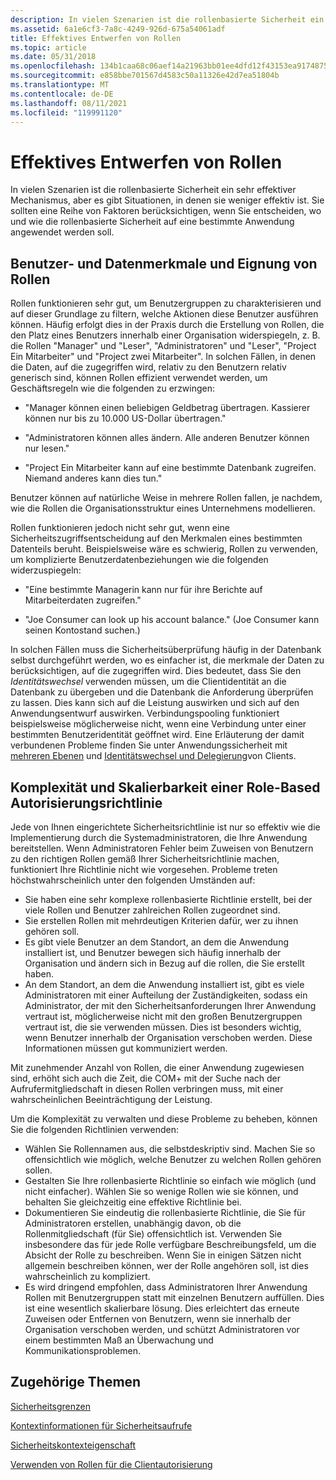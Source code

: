 ```yaml
---
description: In vielen Szenarien ist die rollenbasierte Sicherheit ein sehr effektiver Mechanismus, aber es gibt Situationen, in denen sie weniger effektiv ist.
ms.assetid: 6a1e6cf3-7a8c-4249-926d-675a54061adf
title: Effektives Entwerfen von Rollen
ms.topic: article
ms.date: 05/31/2018
ms.openlocfilehash: 134b1caa68c06aef14a21963bb01ee4dfd12f43153ea917487598d76b0e36d5a
ms.sourcegitcommit: e858bbe701567d4583c50a11326e42d7ea51804b
ms.translationtype: MT
ms.contentlocale: de-DE
ms.lasthandoff: 08/11/2021
ms.locfileid: "119991120"
---
```

# <a name="designing-roles-effectively"></a>Effektives Entwerfen von Rollen

In vielen Szenarien ist die rollenbasierte Sicherheit ein sehr effektiver Mechanismus, aber es gibt Situationen, in denen sie weniger effektiv ist. Sie sollten eine Reihe von Faktoren berücksichtigen, wenn Sie entscheiden, wo und wie die rollenbasierte Sicherheit auf eine bestimmte Anwendung angewendet werden soll.

## <a name="user-and-data-characteristics-and-the-suitability-of-roles"></a>Benutzer- und Datenmerkmale und Eignung von Rollen

Rollen funktionieren sehr gut, um Benutzergruppen zu charakterisieren und auf dieser Grundlage zu filtern, welche Aktionen diese Benutzer ausführen können. Häufig erfolgt dies in der Praxis durch die Erstellung von Rollen, die den Platz eines Benutzers innerhalb einer Organisation widerspiegeln, z. B. die Rollen "Manager" und "Leser", "Administratoren" und "Leser", "Project Ein Mitarbeiter" und "Project zwei Mitarbeiter". In solchen Fällen, in denen die Daten, auf die zugegriffen wird, relativ zu den Benutzern relativ generisch sind, können Rollen effizient verwendet werden, um Geschäftsregeln wie die folgenden zu erzwingen:

-   "Manager können einen beliebigen Geldbetrag übertragen. Kassierer können nur bis zu 10.000 US-Dollar übertragen."

-   "Administratoren können alles ändern. Alle anderen Benutzer können nur lesen."

-   "Project Ein Mitarbeiter kann auf eine bestimmte Datenbank zugreifen. Niemand anderes kann dies tun."

Benutzer können auf natürliche Weise in mehrere Rollen fallen, je nachdem, wie die Rollen die Organisationsstruktur eines Unternehmens modellieren.

Rollen funktionieren jedoch nicht sehr gut, wenn eine Sicherheitszugriffsentscheidung auf den Merkmalen eines bestimmten Datenteils beruht. Beispielsweise wäre es schwierig, Rollen zu verwenden, um komplizierte Benutzerdatenbeziehungen wie die folgenden widerzuspiegeln:

-   "Eine bestimmte Managerin kann nur für ihre Berichte auf Mitarbeiterdaten zugreifen."

-   "Joe Consumer can look up his account balance." (Joe Consumer kann seinen Kontostand suchen.)

In solchen Fällen muss die Sicherheitsüberprüfung häufig in der Datenbank selbst durchgeführt werden, wo es einfacher ist, die merkmale der Daten zu berücksichtigen, auf die zugegriffen wird. Dies bedeutet, dass Sie den *Identitätswechsel* verwenden müssen, um die Clientidentität an die Datenbank zu übergeben und die Datenbank die Anforderung überprüfen zu lassen. Dies kann sich auf die Leistung auswirken und sich auf den Anwendungsentwurf auswirken. Verbindungspooling funktioniert beispielsweise möglicherweise nicht, wenn eine Verbindung unter einer bestimmten Benutzeridentität geöffnet wird. Eine Erläuterung der damit verbundenen Probleme finden Sie unter Anwendungssicherheit mit [mehreren Ebenen](multi-tier-application-security.md) und [Identitätswechsel und Delegierung](client-impersonation-and-delegation.md)von Clients.

## <a name="complexity-and-scalability-of-a-role-based-authorization-policy"></a>Komplexität und Skalierbarkeit einer Role-Based Autorisierungsrichtlinie

Jede von Ihnen eingerichtete Sicherheitsrichtlinie ist nur so effektiv wie die Implementierung durch die Systemadministratoren, die Ihre Anwendung bereitstellen. Wenn Administratoren Fehler beim Zuweisen von Benutzern zu den richtigen Rollen gemäß Ihrer Sicherheitsrichtlinie machen, funktioniert Ihre Richtlinie nicht wie vorgesehen. Probleme treten höchstwahrscheinlich unter den folgenden Umständen auf:

-   Sie haben eine sehr komplexe rollenbasierte Richtlinie erstellt, bei der viele Rollen und Benutzer zahlreichen Rollen zugeordnet sind.
-   Sie erstellen Rollen mit mehrdeutigen Kriterien dafür, wer zu ihnen gehören soll.
-   Es gibt viele Benutzer an dem Standort, an dem die Anwendung installiert ist, und Benutzer bewegen sich häufig innerhalb der Organisation und ändern sich in Bezug auf die rollen, die Sie erstellt haben.
-   An dem Standort, an dem die Anwendung installiert ist, gibt es viele Administratoren mit einer Aufteilung der Zuständigkeiten, sodass ein Administrator, der mit den Sicherheitsanforderungen Ihrer Anwendung vertraut ist, möglicherweise nicht mit den großen Benutzergruppen vertraut ist, die sie verwenden müssen. Dies ist besonders wichtig, wenn Benutzer innerhalb der Organisation verschoben werden. Diese Informationen müssen gut kommuniziert werden.

Mit zunehmender Anzahl von Rollen, die einer Anwendung zugewiesen sind, erhöht sich auch die Zeit, die COM+ mit der Suche nach der Aufrufermitgliedschaft in diesen Rollen verbringen muss, mit einer wahrscheinlichen Beeinträchtigung der Leistung.

Um die Komplexität zu verwalten und diese Probleme zu beheben, können Sie die folgenden Richtlinien verwenden:

-   Wählen Sie Rollennamen aus, die selbstdeskriptiv sind. Machen Sie so offensichtlich wie möglich, welche Benutzer zu welchen Rollen gehören sollen.
-   Gestalten Sie Ihre rollenbasierte Richtlinie so einfach wie möglich (und nicht einfacher). Wählen Sie so wenige Rollen wie sie können, und behalten Sie gleichzeitig eine effektive Richtlinie bei.
-   Dokumentieren Sie eindeutig die rollenbasierte Richtlinie, die Sie für Administratoren erstellen, unabhängig davon, ob die Rollenmitgliedschaft (für Sie) offensichtlich ist. Verwenden Sie insbesondere das für jede Rolle verfügbare Beschreibungsfeld, um die Absicht der Rolle zu beschreiben. Wenn Sie in einigen Sätzen nicht allgemein beschreiben können, wer der Rolle angehören soll, ist dies wahrscheinlich zu kompliziert.
-   Es wird dringend empfohlen, dass Administratoren Ihrer Anwendung Rollen mit Benutzergruppen statt mit einzelnen Benutzern auffüllen. Dies ist eine wesentlich skalierbare lösung. Dies erleichtert das erneute Zuweisen oder Entfernen von Benutzern, wenn sie innerhalb der Organisation verschoben werden, und schützt Administratoren vor einem bestimmten Maß an Überwachung und Kommunikationsproblemen.

## <a name="related-topics"></a>Zugehörige Themen

<dl> <dt>

[Sicherheitsgrenzen](security-boundaries.md)
</dt> <dt>

[Kontextinformationen für Sicherheitsaufrufe](security-call-context-information.md)
</dt> <dt>

[Sicherheitskontexteigenschaft](security-context-property.md)
</dt> <dt>

[Verwenden von Rollen für die Clientautorisierung](using-roles-for-client-authorization.md)
</dt> </dl>

 

 



